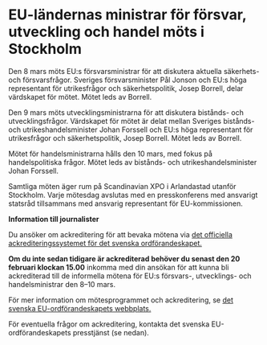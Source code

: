 # EU-ländernas ministrar för försvar, utveckling och handel möts i Stockholm

Den 8 mars möts EU:s försvarsministrar för att diskutera aktuella säkerhets- och försvarsfrågor. Sveriges försvarsminister Pål Jonson och EU:s höga representant för utrikesfrågor och säkerhetspolitik, Josep Borrell, delar värdskapet för mötet. Mötet leds av Borrell.

Den 9 mars möts utvecklingsministrarna för att diskutera bistånds- och utvecklingsfrågor. Värdskapet för mötet är delat mellan Sveriges bistånds- och utrikeshandelsminister Johan Forssell och EU:s höga representant för utrikesfrågor och säkerhetspolitik, Josep Borrell. Mötet leds av Borrell.

Mötet för handelsministrarna hålls den 10 mars, med fokus på handelspolitiska frågor. Mötet leds av bistånds- och utrikeshandelsminister Johan Forssell.

Samtliga möten äger rum på Scandinavian XPO i Arlandastad utanför Stockholm. Varje mötesdag avslutas med en presskonferens med ansvarigt statsråd tillsammans med ansvarig representant för EU-kommissionen.

**Information till journalister**

Du ansöker om ackreditering för att bevaka mötena via [det officiella ackrediteringssystemet för det svenska ordförandeskapet.](https://media.sweden2023.eu/secured/login "det officiella ackrediteringssystemet för det svenska ordförandeskapet")

**Om du inte sedan tidigare är ackrediterad behöver du senast den 20 februari klockan 15.00** inkomma med din ansökan för att kunna bli ackrediterad till de informella mötena för EU:s försvars-, utvecklings- och handelsministrar den 8–10 mars.

För mer information om mötesprogrammet och ackreditering, se [det svenska EU-ordförandeskapets webbplats.](https://swedish-presidency.consilium.europa.eu/sv/ "det svenska EU-ordförandeskapets webbplats")

För eventuella frågor om ackreditering, kontakta det svenska EU-ordförandeskapets presstjänst (se nedan).
